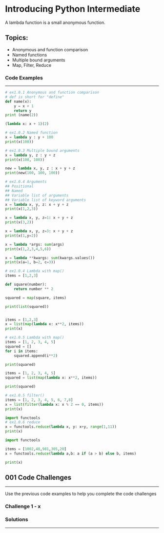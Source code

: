 # Introducing Python Intermediate
A lambda function is a small anonymous function.

## Topics:

* Anonymous and function comparison
* Named functions
* Multiple bound arguments
* Map, Filter, Reduce

### Code Examples
---
```python
# ex1.0.1 Anonymous and function comparison
# def is short for "define"
def name(x):
    y = x + 1
    return y
print (name(2))

(lambda x: x + 1)(2)
```
```python
# ex1.0.2 Named function
x = lambda y : y + 100
print(x(100))
```
```python
# ex1.0.3 Multiple bound arguments
x = lambda y, z : y + z
print(x(100, 100))

new = lambda x, y, z : x + y + z
print(new(100, 100, 100))
```
```python
# ex1.0.4 Arguments
## Positional
## Named
## Variable list of arguments
## Variable list of keyword arguments
x = lambda x, y, z: x + y + z
print(x(1,2,3))

x = lambda x, y, z=1: x + y + z
print(x(3,2))

x = lambda x, y, z=3: x + y + z
print(x(1,y=2))

x = lambda *args: sum(args)
print(x(1,2,3,4,5,6))

x = lambda **kwargs: sum(kwargs.values())
print(x(a=1, b=2, c=3))
```
```python 
# ex1.0.4 Lambda with map()
items = [1,2,3]

def square(number):
    return number ** 2

squared = map(square, items)

print(list(squared))


items = [1,2,3]
x = list(map(lambda x: x**2, items))
print(x)
```
```python
# ex1.0.5 Lambda with map() 
items = [1, 2, 3, 4, 5]
squared = []
for i in items:
    squared.append(i**2)

print(squared)

items = [1, 2, 3, 4, 5]
squared = list(map(lambda x: x**2, items))

print(squared)
```
```python
# ex1.0.5 filter()
items = [1, 2, 3, 4, 5, 6, 7,8]
x = list(filter(lambda x: x % 2 == 0, items))
print(x)
```
```python 
import functools
# ex1.0.6 reduce
x = functools.reduce(lambda x, y: x+y, range(1,11))
print(x)
```
```python 
import functools

items = [1002,48,981,305,20]
x = functools.reduce(lambda a,b: a if (a > b) else b, items)

print(x)
```

## 001 Code Challenges
---
Use the previous code examples to help you complete the code challenges

### **Challenge 1 - x**

### Solutions
---
```Python
```